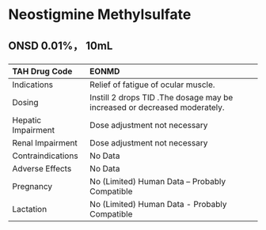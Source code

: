 # Neostigmine Methylsulfate

## ONSD 0.01%， 10mL

##### 

| TAH Drug Code      | EONMD                                                                     |
|:-------------------|:--------------------------------------------------------------------------|
| Indications        | Relief of fatigue of ocular muscle.                                       |
| Dosing             | Instill 2 drops TID .The dosage may be increased or decreased moderately. |
| Hepatic Impairment | Dose adjustment not necessary                                             |
| Renal Impairment   | Dose adjustment not necessary                                             |
| Contraindications  | No Data                                                                   |
| Adverse Effects    | No Data                                                                   |
| Pregnancy          | No (Limited) Human Data – Probably Compatible                             |
| Lactation          | No (Limited) Human Data - Probably Compatible                             |

